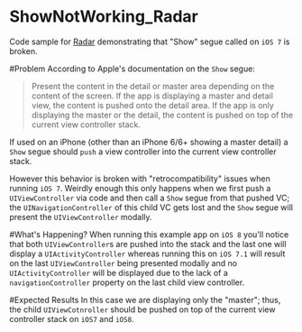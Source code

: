 ShowNotWorking_Radar
====================

Code sample for [Radar](http://www.openradar.me/19259764) demonstrating that "Show" segue called on `iOS 7` is broken.

#Problem
According to Apple's documentation on the `Show` segue:
>Present the content in the detail or master area depending on the content of the screen. If the app is displaying a master and detail view, the content is pushed onto the detail area. If the app is only displaying the master or the detail, the content is pushed on top of the current view controller stack.

If used on an iPhone (other than an iPhone 6/6+ showing a master detail) a `Show` segue should `push` a view controller into the current view controller stack.

However this behavior is broken with "retrocompatibility" issues when running `iOS 7`. 
Weirdly enough this only happens when we first push a `UIViewController` via code and then call a `Show` segue from that pushed VC; the `UINavigationController` of this child VC gets lost and the `Show` segue will present the `UIViewController` modally.

#What's Happening?
When running this example app on `iOS 8` you'll notice that both `UIViewController`s are pushed into the stack and the last one will display a `UIActivityController` whereas running this on `iOS 7.1` will result on the last `UIViewController` being presented modally and no `UIActivityController` will be displayed due to the lack of a `navigationController` property on the last child view controller.

#Expected Results
In this case we are displaying only the "master"; thus, the child `UIViewCotnroller` should be pushed on top of the current view controller stack on `iOS7` and `iOS8`.
